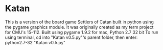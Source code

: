 Katan
=====

This is a version of the board game Settlers of Catan built in python using the pygame graphics module. It was originally created as my term project for CMU's 15-112.  Built using pygame 1.9.2 for mac, Python 2.7 32 bit  To run using terminal, cd into "Katan v0.5.py"'s parent folder, then enter: python2.7-32 "Katan v0.5.py"
